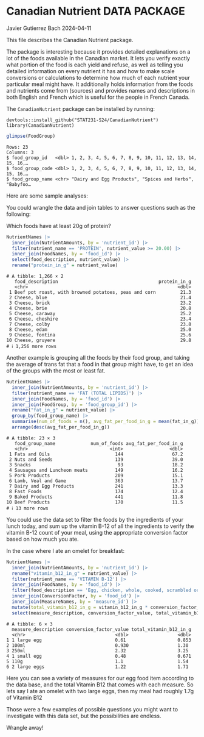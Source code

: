 # Canadian Nutrient DATA PACKAGE
Javier Gutierrez Bach
2024-04-11

This file describes the Canadian Nutrient package.

The package is interesting because it provides detailed explanations on
a lot of the foods available in the Canadian market. It lets you verify
exactly what portion of the food is each yield and refuse, as well as
telling you detailed information on every nutrient it has and how to
make scale conversions or calculations to determine how much of each
nutrient your particular meal might have. It additionally holds
information from the foods and nutrients come from (sources) and
provides names and descriptions in both English and French which is
useful for the people in French Canada.

The `CanadianNutrient` package can be installed by running:

    devtools::install_github("STAT231-S24/CanadianNutrient")
    library(CanadianNutrient)

``` r
glimpse(FoodGroup)
```

    Rows: 23
    Columns: 3
    $ food_group_id   <dbl> 1, 2, 3, 4, 5, 6, 7, 8, 9, 10, 11, 12, 13, 14, 15, 16,…
    $ food_group_code <dbl> 1, 2, 3, 4, 5, 6, 7, 8, 9, 10, 11, 12, 13, 14, 15, 16,…
    $ food_group_name <chr> "Dairy and Egg Products", "Spices and Herbs", "Babyfoo…

Here are some sample analyses:

You could wrangle the data and join tables to answer questions such as
the following:

Which foods have at least 20g of protein?

``` r
NutrientNames |> 
  inner_join(NutrientAmounts, by = 'nutrient_id') |> 
  filter(nutrient_name == 'PROTEIN', nutrient_value >= 20.00) |> 
  inner_join(FoodNames, by = 'food_id') |> 
  select(food_description, nutrient_value) |> 
  rename("protein_in_g" = nutrient_value)
```

    # A tibble: 1,266 × 2
       food_description                                     protein_in_g
       <chr>                                                       <dbl>
     1 Beef pot roast, with browned potatoes, peas and corn         21.3
     2 Cheese, blue                                                 21.4
     3 Cheese, brick                                                23.2
     4 Cheese, brie                                                 20.8
     5 Cheese, caraway                                              25.2
     6 Cheese, cheshire                                             23.4
     7 Cheese, colby                                                23.8
     8 Cheese, edam                                                 25.0
     9 Cheese, fontina                                              25.6
    10 Cheese, gruyere                                              29.8
    # ℹ 1,256 more rows

Another example is grouping all the foods by their food group, and
taking the average of trans fat that a food in that group might have, to
get an idea of the groups with the most or least fat.

``` r
NutrientNames |> 
  inner_join(NutrientAmounts, by = 'nutrient_id') |> 
  filter(nutrient_name == 'FAT (TOTAL LIPIDS)') |> 
  inner_join(FoodNames, by = 'food_id') |> 
  inner_join(FoodGroup, by = 'food_group_id') |> 
  rename("fat_in_g" = nutrient_value) |> 
  group_by(food_group_name) |> 
  summarise(num_of_foods = n(), avg_fat_per_food_in_g = mean(fat_in_g)) |> 
  arrange(desc(avg_fat_per_food_in_g))
```

    # A tibble: 23 × 3
       food_group_name             num_of_foods avg_fat_per_food_in_g
       <chr>                              <int>                 <dbl>
     1 Fats and Oils                        144                  67.2
     2 Nuts and Seeds                       139                  39.0
     3 Snacks                                93                  18.2
     4 Sausages and Luncheon meats          149                  16.2
     5 Pork Products                        209                  15.1
     6 Lamb, Veal and Game                  363                  13.7
     7 Dairy and Egg Products               241                  13.3
     8 Fast Foods                           174                  12.4
     9 Baked Products                       441                  11.8
    10 Beef Products                        170                  11.5
    # ℹ 13 more rows

You could use the data set to filter the foods by the ingredients of
your lunch today, and sum up the vitamin B-12 of all the ingredients to
verify the vitamin B-12 count of your meal, using the appropriate
conversion factor based on how much you ate.

In the case where I ate an omelet for breakfast:

``` r
NutrientNames |> 
  inner_join(NutrientAmounts, by = 'nutrient_id') |> 
  rename("vitamin_b12_in_g" = nutrient_value) |> 
  filter(nutrient_name == 'VITAMIN B-12') |> 
  inner_join(FoodNames, by = 'food_id') |> 
  filter(food_description == 'Egg, chicken, whole, cooked, scrambled or omelet') |> 
  inner_join(ConversionFactor, by = 'food_id') |> 
  inner_join(MeasureNames, by = 'measure_id') |> 
  mutate(total_vitamin_b12_in_g = vitamin_b12_in_g * conversion_factor_value) |> 
  select(measure_description, conversion_factor_value, total_vitamin_b12_in_g)
```

    # A tibble: 6 × 3
      measure_description conversion_factor_value total_vitamin_b12_in_g
      <chr>                                 <dbl>                  <dbl>
    1 1 large egg                           0.61                   0.853
    2 100ml                                 0.930                  1.30 
    3 250ml                                 2.32                   3.25 
    4 1 small egg                           0.48                   0.671
    5 110g                                  1.1                    1.54 
    6 2 large eggs                          1.22                   1.71 

Here you can see a variety of measures for our egg food item according
to the data base, and the total Vitamin B12 that comes with each
measure. So lets say I ate an omelet with two large eggs, then my meal
had roughly 1.7g of Vitamin B12

Those were a few examples of possible questions you might want to
investigate with this data set, but the possibilities are endless.

Wrangle away!
